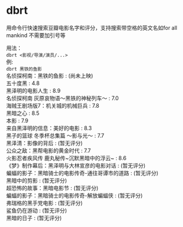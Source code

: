 # dbrt
用命令行快速搜索豆瓣电影名字和评分，支持搜索带空格的英文名如for all mankind 不需要加引号等 </br>

用法：</br> `dbrt <影视/导演/演员/...>` </br>
例:</br> `dbrt 黑铁的鱼影` </br>
名侦探柯南：黑铁的鱼影 : (尚未上映)</br>
五十度黑 : 4.8</br>
黑泽明的电影人生 : 8.9</br>
名侦探柯南 灰原哀物语～黑铁的神秘列车～ : 7.0</br>
海贼王剧场版7：机关城的机械巨兵 : 7.8</br>
黑暗之心 : 8.5</br>
本影 : 7.9</br>
来自黑泽明的信息：美好的电影 : 8.3</br>
黑子的篮球 冬季杯总集篇 ～影与光～ : 7.7</br>
黑泽清：影像的背后 : (暂无评分)</br>
公众之敌：黑帮电影的黄金时代 : 7.7</br>
火影忍者疾风传 鹿丸秘传\~沉默黑暗中的浮云\~ : 8.6</br>
《梦》制作幕后：黑泽明与大林宣彦的电影对话 : (暂无评分)</br>
蝙蝠的影子：黑暗骑士的电影传奇-通往哥谭市的道路 : (暂无评分)</br>
黑暗中的剪影 : (暂无评分)</br>
超恐怖的故事：黑暗电影节 : (暂无评分)</br>
蝙蝠的影子：黑暗骑士的电影传奇-解放蝙蝠侠 : (暂无评分)</br>
弗瑞格的黑手党电影 : (暂无评分)</br>
鲨鱼仍在游动 : (暂无评分)</br>
黑暗的日子 : (暂无评分)</br>

